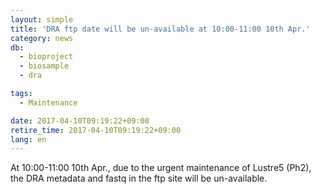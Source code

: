 ```yaml
---
layout: simple
title: 'DRA ftp date will be un-available at 10:00-11:00 10th Apr.'
category: news
db:
  - bioproject
  - biosample
  - dra

tags:
  - Maintenance

date: 2017-04-10T09:19:22+09:00
retire_time: 2017-04-10T09:19:22+09:00
lang: en
---
```


<p>At 10:00-11:00 10th Apr., due to the urgent maintenance of Lustre5 (Ph2), the DRA metadata and fastq in the ftp site will be un-available.</p>
